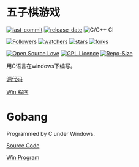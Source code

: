 # 五子棋游戏

[![last-commit](https://img.shields.io/github/last-commit/HollowMan6/Gobang)](../../graphs/commit-activity)
[![release-date](https://img.shields.io/github/release-date/HollowMan6/Gobang)](../../releases)
![C/C++ CI](https://github.com/HollowMan6/Gobang/workflows/C/C++%20CI/badge.svg)

[![Followers](https://img.shields.io/github/followers/HollowMan6?style=social)](https://github.com/HollowMan6?tab=followers)
[![watchers](https://img.shields.io/github/watchers/HollowMan6/Gobang?style=social)](../../watchers)
[![stars](https://img.shields.io/github/stars/HollowMan6/Gobang?style=social)](../../stargazers)
[![forks](https://img.shields.io/github/forks/HollowMan6/Gobang?style=social)](../../network/members)

[![Open Source Love](https://img.shields.io/badge/-%E2%9D%A4%20Open%20Source-Green?style=flat-square&logo=Github&logoColor=white&link=https://hollowman6.github.io/fund.html)](https://hollowman6.github.io/fund.html)
[![GPL Licence](https://img.shields.io/badge/license-GPL-blue)](https://opensource.org/licenses/GPL-3.0/)
[![Repo-Size](https://img.shields.io/github/repo-size/HollowMan6/Gobang.svg)](../../archive/master.zip)

用C语言在windows下编写。

[源代码](Gobang.c)

[Win 程序](Excutables/Gobang.exe)

# Gobang

Programmed by C under Windows.

[Source Code](Gobang.c)

[Win Program](Excutables/Gobang.exe)
